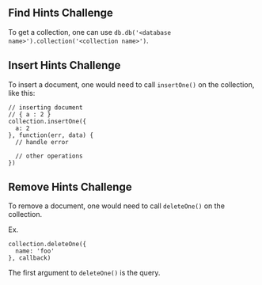 ## Find Hints Challenge

To get a collection, one can use `db.db('<database name>').collection('<collection name>')`.

## Insert Hints Challenge

To insert a document, one would need to call `insertOne()` on the collection, like this:


    // inserting document
    // { a : 2 }
    collection.insertOne({
      a: 2
    }, function(err, data) {
      // handle error

      // other operations
    })

## Remove Hints Challenge

To remove a document, one would need to call `deleteOne()` on the collection.

Ex.


    collection.deleteOne({
      name: 'foo'
    }, callback)

The first argument to `deleteOne()` is the query.
